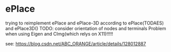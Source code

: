 # ePlace
trying to reimplement ePlace and ePlace-3D according to ePlace(TODAES) and ePlace3D()
TODO: consider orientation of nodes and terminals
Problem when using Eigen and CImg(which relys on X11)!!!!!


see: https://blog.csdn.net/ABC_ORANGE/article/details/128012887